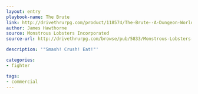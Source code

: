 ```yaml
---
layout: entry
playbook-name: The Brute
link: http://drivethrurpg.com/product/118574/The-Brute--A-Dungeon-World-Playbook
author: James Hawthorne
source: Monstrous Lobsters Incorporated
source-url: http://drivethrurpg.com/browse/pub/5833/Monstrous-Lobsters-Incorporated

description: '"Smash! Crush! Eat!"'

categories:
- fighter

tags:
- commercial
---
```

